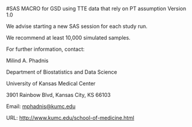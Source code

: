 #SAS MACRO for GSD using TTE data that rely on PT assumption Version 1.0

We advise starting a new SAS session for each study run.

We recommend at least 10,000 simulated samples.


For further information, contact:

Milind A. Phadnis

Department of Biostatistics and Data Science

University of Kansas Medical Center

3901 Rainbow Blvd, Kansas City, KS 66103

Email: <mphadnis@kumc.edu> 

URL: <http://www.kumc.edu/school-of-medicine.html>
